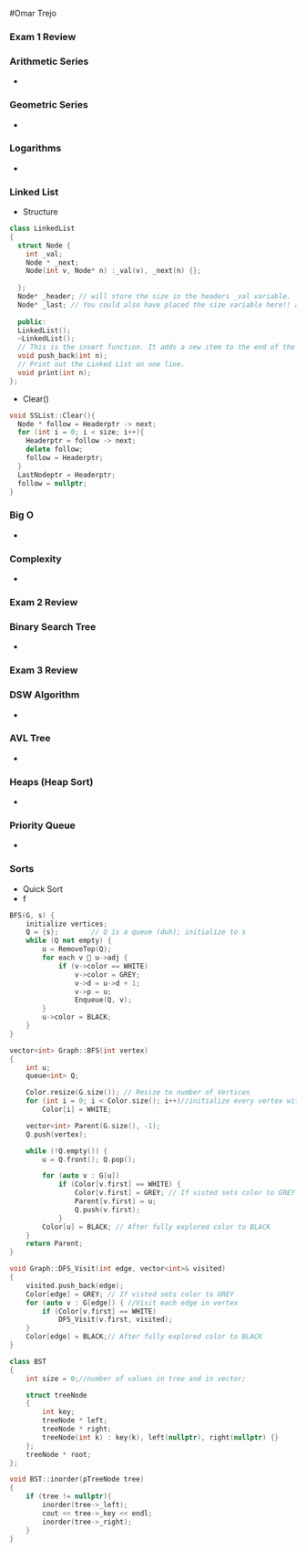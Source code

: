 #Omar Trejo

### Exam 1 Review

### Arithmetic Series 

-

### Geometric Series

-

### Logarithms

-

### Linked List

- Structure
```c++ 
class LinkedList
{
  struct Node {
    int _val;
    Node * _next;
    Node(int v, Node* n) :_val(v), _next(n) {};
    
  };
  Node* _header; // will store the size in the headers _val variable.
  Node* _last; // You could also have placed the size variable here!! and not placed in in the header.
  
  public:
  LinkedList();
  ~LinkedList();
  // This is the insert function. It adds a new item to the end of the linked list
  void push_back(int n);
  // Print out the Linked List on one line.
  void print(int n);
};
```
- Clear()
```c++
void SSList::Clear(){
  Node * follow = Headerptr -> next;
  for (int i = 0; i < size; i++){
    Headerptr = follow -> next;
    delete follow;
    follow = Headerptr;
  }
  LastNodeptr = Headerptr;
  follow = nullptr;
}
```

### Big O

-

### Complexity

-


### Exam 2 Review

### Binary Search Tree

-


### Exam 3 Review

### DSW Algorithm

-

### AVL Tree

-

### Heaps (Heap Sort)

-

### Priority Queue

-

### Sorts

- Quick Sort
- f

```c++
BFS(G, s) {
    initialize vertices;
    Q = {s};		// Q is a queue (duh); initialize to s
    while (Q not empty) {    
        u = RemoveTop(Q);
        for each v  u->adj {
            if (v->color == WHITE)
                v->color = GREY;
                v->d = u->d + 1;
                v->p = u;
                Enqueue(Q, v);
        }
        u->color = BLACK;
    }
}
```
```c++
vector<int> Graph::BFS(int vertex)
{
	int u;
	queue<int> Q;

	Color.resize(G.size()); // Resize to number of Vertices
	for (int i = 0; i < Color.size(); i++)//initialize every vertex with WHITE
		Color[i] = WHITE;

	vector<int> Parent(G.size(), -1);
	Q.push(vertex);

	while (!Q.empty()) {
		u = Q.front(); Q.pop();

		for (auto v : G[u])
			if (Color[v.first] == WHITE) {
				Color[v.first] = GREY; // If visted sets color to GREY
				Parent[v.first] = u;
				Q.push(v.first);
			}
		Color[u] = BLACK; // After fully explored color to BLACK
	}
	return Parent;
}
```
```c++
void Graph::DFS_Visit(int edge, vector<int>& visited)
{
	visited.push_back(edge);
	Color[edge] = GREY; // If visted sets color to GREY
	for (auto v : G[edge]) { //Visit each edge in vertex
		if (Color[v.first] == WHITE)
			DFS_Visit(v.first, visited);
	}
	Color[edge] = BLACK;// After fully explored color to BLACK
}
```
```C++
class BST
{
	int size = 0;//number of values in tree and in vector;

	struct treeNode
	{
		int key;
		treeNode * left;
		treeNode * right;
		treeNode(int k) : key(k), left(nullptr), right(nullptr) {}
	};
	treeNode * root;
};
```
```c++
void BST::inorder(pTreeNode tree)
{
	if (tree != nullptr){
		inorder(tree->_left);
		cout << tree->_key << endl;
		inorder(tree->_right);
	}
}
```
